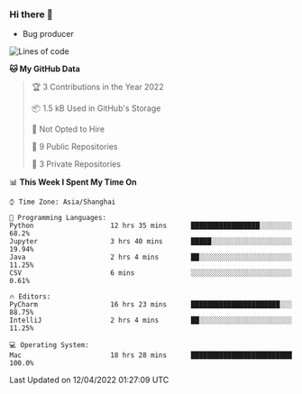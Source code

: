 ### Hi there 👋
* Bug producer
<!--START_SECTION:waka-->
![Lines of code](https://img.shields.io/badge/From%20Hello%20World%20I%27ve%20Written-4%20Thousand%20lines%20of%20code-blue)

**🐱 My GitHub Data** 

> 🏆 3 Contributions in the Year 2022
 > 
> 📦 1.5 kB Used in GitHub's Storage 
 > 
> 🚫 Not Opted to Hire
 > 
> 📜 9 Public Repositories 
 > 
> 🔑 3 Private Repositories  
 > 
📊 **This Week I Spent My Time On** 

```text
⌚︎ Time Zone: Asia/Shanghai

💬 Programming Languages: 
Python                   12 hrs 35 mins      █████████████████░░░░░░░░   68.2% 
Jupyter                  3 hrs 40 mins       █████░░░░░░░░░░░░░░░░░░░░   19.94% 
Java                     2 hrs 4 mins        ██░░░░░░░░░░░░░░░░░░░░░░░   11.25% 
CSV                      6 mins              ░░░░░░░░░░░░░░░░░░░░░░░░░   0.61%

🔥 Editors: 
PyCharm                  16 hrs 23 mins      ██████████████████████░░░   88.75% 
IntelliJ                 2 hrs 4 mins        ██░░░░░░░░░░░░░░░░░░░░░░░   11.25%

💻 Operating System: 
Mac                      18 hrs 28 mins      █████████████████████████   100.0%

```


 Last Updated on 12/04/2022 01:27:09 UTC
<!--END_SECTION:waka-->
